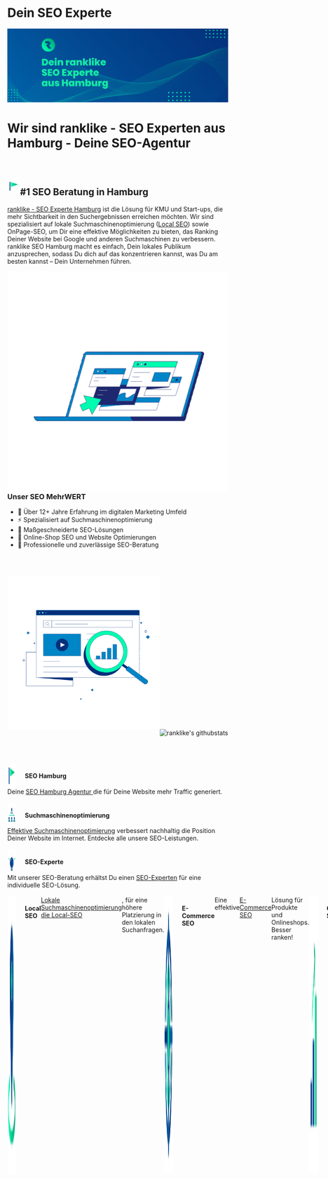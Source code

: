 <h1>Dein SEO Experte</h1>
<img src="./Icons/Dein%20ranklike%20SEO%20Experte%20aus%20Hamburg.png" alt="Dein ranklike SEO Experte aus Hamburg">

<h1>Wir sind ranklike - SEO Experten aus Hamburg - Deine SEO-Agentur</h1>

<br><br>

<img align="left" src="./Icons/ranklike-seo-hamburg.png" width=29px><h2>#1 SEO Beratung in Hamburg</h2>

<a href="https://ranklike.de/">ranklike - SEO Experte Hamburg</a> ist die Lösung für KMU und Start-ups, die mehr Sichtbarkeit in den Suchergebnissen erreichen möchten. Wir sind spezialisiert auf lokale Suchmaschinenoptimierung (<a href="https://ranklike.de/local-seo/ ">Local SEO</a>) sowie OnPage-SEO, um Dir eine effektive Möglichkeiten zu bieten, das Ranking Deiner Website bei Google und anderen Suchmaschinen zu verbessern. ranklike SEO Hamburg macht es einfach, Dein lokales Publikum anzusprechen, sodass Du dich auf das konzentrieren kannst, was Du am besten kannst – Dein Unternehmen führen.
<br>

<img align="right" src="./Icons/ranklike-SEO-Experte-Hamburg-Marketing.gif">

### Unser SEO MehrWERT

- 🚀 Über 12+ Jahre Erfahrung im digitalen Marketing Umfeld <br>
- ⚡️ Spezialisiert auf Suchmaschinenoptimierung <br>
- 🎯 Maßgeschneiderte SEO-Lösungen <br>
- 🔎 Online-Shop SEO und Website Optimierungen <br>
- 📌 Professionelle und zuverlässige SEO-Beratung

<br><br>

<p>
<img align="left" src="./Icons/ranklike-Suchmaschinenoptimierung-Hamburg.gif " width=350px>
<p align="right"><img src="https://github-readme-stats.vercel.app/api?username=ranklike&hide=issues&show_icons=true&color=#00FDB0=en&layout=compact" alt="ranklike's githubstats" width=550px />
</p>

<br><br>


<div style="display:flex;">
<img align="left" src="./Icons/ranklike-seo-hamburg.png" width=20px style="margin-right:20px">
<h4>SEO Hamburg</h4></div>
Deine <a href="https://ranklike.de/">SEO Hamburg Agentur </a>die für Deine Website mehr Traffic generiert.<br><br>

<div style="display:flex;">
<img align="left" src="./Icons/ranklike-suchmaschinenoptimierung.png" width=20px style="margin-right:20px">
<h4 style="display: inline;">Suchmaschinenoptimierung</h4></div>
<a href="https://ranklike.de/local-seo/ ">Effektive Suchmaschinenoptimierung</a> verbessert nachhaltig die Position
Deiner Website im Internet. Entdecke alle unsere SEO-Leistungen.<br><br>

<div style="display:flex;">
<img align="left" src="./Icons/ranklike-seo-experte.png" width=20px style="margin-right:20px">
<h4>SEO-Experte</h4></div>
Mit unserer SEO-Beratung erhältst Du einen <a href="https://ranklike.de/seo-experte/">SEO-Experten</a> für eine
individuelle SEO-Lösung.<br><br>

<div style="display:flex;">
<img align="left" src="./Icons/ranklike-local-seo.png" width=20px style="margin-right:20px">
<h4>Local SEO</h4>
<a href="https://ranklike.de/local-seo/">Lokale Suchmaschinenoptimierung die Local-SEO</a>, für eine höhere
Platzierung in den lokalen Suchanfragen.<br><br>

<div style="display:flex;">
<img align="left" src="./Icons/ranklike-e-commerce-seo.png" width=20px style="margin-right:20px">
<h4>E-Commerce SEO</h4>
Eine effektive <a href="https://ranklike.de/e-commerce-seo/">E-Commerce SEO</a> Lösung für Produkte und Onlineshops.
Besser ranken!<br><br>

<div style="display:flex;">
<img align="left" src="./Icons/ranklike-offpage-seo.png" width=20px style="margin-right:20px">
<h4>OffPage-SEO</h4>
Mit der passenden <a href="https://ranklike.de/offpage-seo/">OffPage Strategie</a>, erhöhen wir die Autorität und
das Vertrauen Deiner Website.<br><br>

<div style="display:flex;">
<img align="left" src="./Icons/ranklike-onpage-seo.png" width=20px style="margin-right:20px">
<h4>OnPage Optimierung</h4>
<a href="https://ranklike.de/onpage-seo/">OnPage-Optimierungen</a> Deiner Website-Inhalte, um maßgeblich die
Sichtbarkeit zu steigern.<br><br>

<div style="display:flex;">
<img align="left" src="./Icons/ranklike-technisches-seo.png" width=20px style="margin-right:20px">
<h4>Technisches-SEO</h4>
Durch die <a href="https://ranklike.de/technisches-seo/">Technische SEO</a> ergreifen wir alle technischen Maßnahmen
zur Verbesserung Deiner Rankings.<br><br>

<div style="display:flex;">
<img align="left" src="./Icons/ranklike-bilder-seo.png" width=20px style="margin-right:20px">
<h4>Bilder SEO</h4>
Als erfahrener Experte für <a href="https://ranklike.de/bilder-seo/">Bilder-SEO</a> profitieren Du von einer
maximalen Optimierung für Bilder und Grafiken.<br><br>

<div style="display:flex;">
<img align="left" src="./Icons/ranklike-site-audit.png" width=20px style="margin-right:20px">
<h4>Site-Audit</h4>
Mit einer umfangreichen <a href="https://ranklike.de/site-audit/">Site-Audit Seitenanalyse </a>finden Sie schnell
Optimierungsmöglichkeiten.<br><br>


<div style="display:flex;">
<img align="left" src="./Icons/ranklike-keyword-analyse.png" width=20px style="margin-right:20px">
<h4>Keyword Analyse</h4>
Die <a href="https://ranklike.de/keyword-analyse/">Keyword Analyse</a> dient Dir als Grundlage
sämtlicher Suchmaschinenoptimierung<br><br>

<div style="display:flex;">
<img align="left" src="./Icons/ranklike-backlinks.png" width=20px style="margin-right:20px">
<h4>Backlinkaufbau</h4>
Klasse statt Masse! Mit einem autoritären <a href="https://ranklike.de/backlinkaufbau/">Backlinkaufbau </a>steigern
wir Deine Sichtbarkeit.<br><br>
<br>

<h3>Tools die wir nutzen</h3>
<div style="display: flex;align-items: center;">
        <img src="./Icons/Ahrefs.png" alt="Ahrefs" width="60px" style="margin-right:30px">
        <img src="./Icons/screaming.png" alt="screaming" width="60px" style="margin-right:30px">
        <img src="./Icons/semrush.png" alt="semrush" width="60px" style="margin-right:30px">
        <img src="./Icons/mangools-logo.svg" alt="" width="60px" style="margin-right:30px">
        <img src="./Icons/Affinity.png" alt="Affinity" width="60px" style="margin-right:30px">
        <img src="./Icons/lightroom.png" alt="lightroom" width="60px" style="margin-right:30px">
        <img src="./Icons/Brackets.png" alt="Brackets" width="60px" style="margin-right:30px">
        <img src="./Icons/Photoshop.png" alt="Photoshop" width="60px" style="margin-right:30px">
</div>

<br>

<h3>Was wir können</h3>
<table>
        <tr>
            <td align="center" width="96" style="border:1px solid #3A424A">
                <a>
                    <img src="./Icons/html.png" width="40" />
                </a>
                <br>HTML
            </td>
            <td align="center" width="96" style="border:1px solid #3A424A">
                <a>
                    <img src="./Icons/CSS.png" width="40" />
                </a>
                <br>CSS
            </td>
            <td align="center" width="96" style="border:1px solid #3A424A">
                <a>
                    <img src="./Icons/javascript.png" width="40" />
                </a>
                <br>Javascript
            </td>
            <td align="center" width="96" style="border:1px solid #3A424A">
                <a>
                    <img src="./Icons/Bootstrap.png" width="40" />
                </a>
                <br>Bootstrap
            </td>
            <td align="center" width="96" style="border:1px solid #3A424A">
                <a>
                    <img src="./Icons/ebay.png" width="40" />
                </a>
                <br>ebay
            </td>
            <td align="center" width="96" style="border:1px solid #3A424A">
                <a>
                    <img src="./Icons/amazon.png" width="40" />
                </a>
                <br>amazon
            </td>
            <td align="center" width="96" style="border:1px solid #3A424A">
                <a>
                    <img src="./Icons/shopify.png" width="40" />
                </a>
                <br>shopify
            </td>
            <td align="center" width="96" style="border:1px solid #3A424A">
                <a>
                    <img src="./Icons/Wordpress.png" width="40" />
                </a>
                <br>Wordpress
            </td>
            <td align="center" width="96" style="border:1px solid #3A424A">
                <a>
                    <img src="./Icons/woocommerce.png" width="40" />
                </a>
                <br>woocommerce
            </td>
            <td align="center" width="96" style="border:1px solid #3A424A">
                <a>
                    <img src="./Icons/Prestashop.png" width="40" />
                </a>
                <br>Prestashop
            </td>
            <td align="center" width="96" style="border:1px solid #3A424A">
                <a>
                    <img src="./Icons/xt-commerce.png" width="40" />
                </a>
                <br>xt-commerce
            </td>
            </td>
            <td align="center" width="96" style="border:1px solid #3A424A">
                <a>
                    <img src="./Icons/wix.png" width="40" />
                </a>
                <br>wix
            </td>
            </td>
            <td align="center" width="96" style="border:1px solid #3A424A">
                <a>
                    <img src="./Icons/shopware.webp" width="40" />
                </a>
                <br>shopware
            </td>
            </td>
            <td align="center" width="96" style="border:1px solid #3A424A">
                <a>
                    <img src="./Icons/gcloud.png" width="40" />
                </a>
                <br>G-cloud
            </td>
            <td align="center" width="96" style="border:1px solid #3A424A">
                <a>
                    <img src="./Icons/aws.png" width="40" />
                </a>
                <br>aws
            </td>
            <td align="center" width="96" style="border:1px solid #3A424A">
                <a>
                    <img src="./Icons/azure.png" width="40" />
                </a>
                <br>azure
            </td>
        </tr>
</table>

<br>

<h3>Verbinde dich mit uns</h3>
<div style="display: flex;align-items: center;">
 <a href="https://twitter.com/ranklike"><img
            src="https://img.shields.io/badge/Twitter-%231877F2.svg?style=for-the-badge&logo=Twitter&logoColor=white" style="margin-right: 10px"></a>
        <a href="https://www.facebook.com/ranklikeSEO"><img
            src="https://img.shields.io/badge/Facebook-%231877F2.svg?style=for-the-badge&logo=Facebook&logoColor=white" style="margin-right: 10px"></a>
        <a href="https://www.instagram.com/rank.like/"><img
            src="https://img.shields.io/badge/Instagram-%23E4405F.svg?style=for-the-badge&logo=Instagram&logoColor=white"  style="margin-right: 10px"></a>
        <a href="https://www.pinterest.de/ranklike/"><img
            src="https://img.shields.io/badge/Pinterest-%23E60023.svg?style=for-the-badge&logo=Pinterest&logoColor=white"  style="margin-right: 10px"></a>
        <a href="https://www.tumblr.com/blog/ranklike"><img src="https://img.shields.io/badge/Tumblr-%2336465D.svg?style=for-the-badge&logo=Tumblr&logoColor=white"  style="margin-right: 10px"></a>
        <a href="https://www.linkedin.com/company/ranklike-seo/"><img
            src="https://img.shields.io/badge/linkedin-%230077B5.svg?style=for-the-badge&logo=linkedin&logoColor=white)"  style="margin-right: 10px"></a>
        <a href="https://www.xing.com/pages/ranklike-seo"><img src="https://img.shields.io/badge/xing-%23006567.svg?style=for-the-badge&logo=xing&logoColor=white"  style="margin-right: 10px"></a>
        <a href="https://ranklike-seo-hamburg.business.site/ "><img src="./Icons/ranklike-seo-logo.png" width=50></a>
        <a href="https://www.flickr.com/people/ranklike/ "><img src="./Icons/Flickr.png" width=50></a>
 </div>

<br>

<div>
            
<img src="./Icons/ranklike-seo-hamburg.png" width="40" align="left"><h4>Deine Experten für SEO Hamburg</h4>
<iframe src="https://www.google.com/maps/embed?pb=!1m18!1m12!1m3!1d2368.8584170695062!2d10.039489!3d53.578143399999995!2m3!1f0!2f0!3f0!3m2!1i1024!2i768!4f13.1!3m3!1m2!1s0x0%3A0xfde4ac845b7be47e!2sranklike%20-%20Online%20Marketing%20SEO!5e0!3m2!1sde!2spt!4v1662304099388!5m2!1sde!2spt"
                width="600" height="450" style="border:0;" allowfullscreen="" loading="lazy"
                referrerpolicy="no-referrer-when-downgrade">ranklike - Online Marketing SEO Hamburg, Hamburger Straße
                180,
                22083 Hamburg</iframe>

<br><br>

Hier findet Ihr unser <a href="https://goo.gl/maps/gxpX35xVxXkvHy9j8">Hamburg SEO Experten Profil</a> in den Maps.

Wir nehmen gerne Eure Anfragen entgegen unter: <a href="https://ranklike.de/kontakt/">SEO-Anfrage starten</a>
